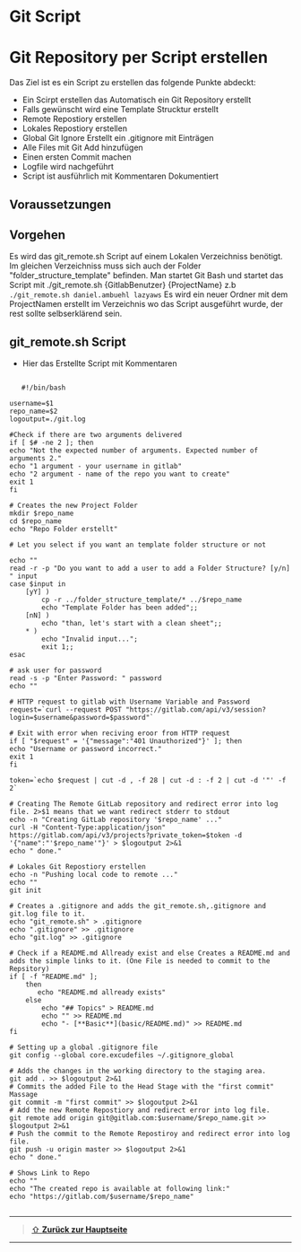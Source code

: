 Git Script  
====

# Git Repository per Script erstellen

Das Ziel ist es ein Script zu erstellen das folgende Punkte abdeckt:
 - Ein Scirpt erstellen das Automatisch ein Git Repository erstellt 
 - Falls gewünscht wird eine Template Strucktur erstellt
 - Remote Repostiory erstellen
 - Lokales Repostiory erstellen
 - Global Git Ignore Erstellt ein .gitignore mit Einträgen 
 - Alle Files mit Git Add hinzufügen
 - Einen ersten Commit machen
 - Logfile wird nachgeführt 
 - Script ist ausführlich mit Kommentaren Dokumentiert

## Voraussetzungen 


## Vorgehen 
Es wird das git_remote.sh Script auf einem Lokalen Verzeichniss benötigt.
Im gleichen Verzeichniss muss sich auch der Folder "folder_structure_template" befinden.
Man startet Git Bash und startet das Script mit ./git_remote.sh {GitlabBenutzer} {ProjectName}
z.b `./git_remote.sh daniel.ambuehl lazyaws`
Es wird ein neuer Ordner mit dem ProjectNamen erstellt im Verzeichnis wo das Script ausgeführt wurde, der rest sollte selbserklärend sein.

## git_remote.sh Script

- Hier das Erstellte Script mit Kommentaren
```

   #!/bin/bash

username=$1
repo_name=$2
logoutput=./git.log

#Check if there are two arguments delivered 
if [ $# -ne 2 ]; then
echo "Not the expected number of arguments. Expected number of arguments 2."
echo "1 argument - your username in gitlab"
echo "2 argument - name of the repo you want to create"
exit 1
fi

# Creates the new Project Folder
mkdir $repo_name 
cd $repo_name
echo "Repo Folder erstellt"

# Let you select if you want an template folder structure or not

echo ""
read -r -p "Do you want to add a user to add a Folder Structure? [y/n] " input
case $input in
	[yY] )
		cp -r ../folder_structure_template/* ../$repo_name
		echo "Template Folder has been added";;
	[nN] )
		echo "than, let's start with a clean sheet";;
	* )
		echo "Invalid input...";
        exit 1;;
esac

# ask user for password
read -s -p "Enter Password: " password
echo ""

# HTTP request to gitlab with Username Variable and Password
request=`curl --request POST "https://gitlab.com/api/v3/session?login=$username&password=$password"`

# Exit with error when reciving eroor from HTTP request
if [ "$request" = '{"message":"401 Unauthorized"}' ]; then
echo "Username or password incorrect."
exit 1
fi

token=`echo $request | cut -d , -f 28 | cut -d : -f 2 | cut -d '"' -f 2`

# Creating The Remote GitLab repository and redirect error into log file. 2>$1 means that we want redirect stderr to stdout
echo -n "Creating GitLab repository '$repo_name' ..."
curl -H "Content-Type:application/json" https://gitlab.com/api/v3/projects?private_token=$token -d '{"name":"'$repo_name'"}' > $logoutput 2>&1
echo " done."

# Lokales Git Repostiory erstellen
echo -n "Pushing local code to remote ..."
echo ""
git init

# Creates a .gitignore and adds the git_remote.sh,.gitignore and git.log file to it.
echo "git_remote.sh" > .gitignore
echo ".gitignore" >> .gitignore
echo "git.log" >> .gitignore

# Check if a README.md Allready exist and else Creates a README.md and adds the simple links to it. (One File is needed to commit to the Repsitory)
if [ -f "README.md" ];
    then
       echo "README.md allready exists"
    else
        echo "## Topics" > README.md
        echo "" >> README.md
        echo "- [**Basic**](basic/README.md)" >> README.md
fi

# Setting up a global .gitignore file
git config --global core.excudefiles ~/.gitignore_global

# Adds the changes in the working directory to the staging area.
git add . >> $logoutput 2>&1
# Commits the added File to the Head Stage with the "first commit" Massage 
git commit -m "first commit" >> $logoutput 2>&1
# Add the new Remote Repostiory and redirect error into log file.
git remote add origin git@gitlab.com:$username/$repo_name.git >> $logoutput 2>&1
# Push the commit to the Remote Repostiroy and redirect error into log file.
git push -u origin master >> $logoutput 2>&1
echo " done."

# Shows Link to Repo
echo ""
echo "The created repo is available at following link:"
echo "https://gitlab.com/$username/$repo_name"
  
```

---

> [⇧ **Zurück zur Hauptseite**](/README.md)

---
